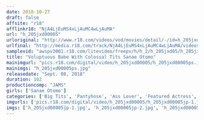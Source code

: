 ```yaml
---
date: 2018-10-27
draft: false
affsite: "r18"
afflinkr18: "NjA4LjEuMS4xLjAuMC4wLjAuMA"
url: "h_205jxd00005"
urloriginal: "http://www.r18.com/videos/vod/movies/detail/-/id=h_205jxd00005"
urlfinal: "http://media.r18.com/track/NjA4LjEuMS4xLjAuMC4wLjAuMA/videos/vod/movies/detail/-/id=h_205jxd00005"
samplevid: "awspv3001.r18.com/litevideo/freepv/h/h_2/h_205jxd05/h_205jxd05_dmb_s.mp4"
title: "Voluptuous Babe With Colossal Tits Sanae Otomo"
mainimgurl: "pics.r18.com/digital/video/h_205jxd00005/h_205jxd00005ps.jpg"
mainimgs: "h_205jxd00005ps.jpg"
releasedate: "Sept. 08, 2018"
duration: 102
productioncomp: "JAMS"
girls: ['Sanae Otomo']
categories: ['Big Tits', 'Pantyhose', 'Ass Lover', 'Featured Actress', 'Handjob', 'Bondage']
imgurls: ['pics.r18.com/digital/video/h_205jxd00005/h_205jxd00005jp-1.jpg', 'pics.r18.com/digital/video/h_205jxd00005/h_205jxd00005jp-2.jpg', 'pics.r18.com/digital/video/h_205jxd00005/h_205jxd00005jp-3.jpg', 'pics.r18.com/digital/video/h_205jxd00005/h_205jxd00005jp-4.jpg', 'pics.r18.com/digital/video/h_205jxd00005/h_205jxd00005jp-5.jpg', 'pics.r18.com/digital/video/h_205jxd00005/h_205jxd00005jp-6.jpg', 'pics.r18.com/digital/video/h_205jxd00005/h_205jxd00005jp-7.jpg', 'pics.r18.com/digital/video/h_205jxd00005/h_205jxd00005jp-8.jpg', 'pics.r18.com/digital/video/h_205jxd00005/h_205jxd00005jp-9.jpg', 'pics.r18.com/digital/video/h_205jxd00005/h_205jxd00005jp-10.jpg', 'pics.r18.com/digital/video/h_205jxd00005/h_205jxd00005jp-11.jpg', 'pics.r18.com/digital/video/h_205jxd00005/h_205jxd00005jp-12.jpg', 'pics.r18.com/digital/video/h_205jxd00005/h_205jxd00005jp-13.jpg', 'pics.r18.com/digital/video/h_205jxd00005/h_205jxd00005jp-14.jpg', 'pics.r18.com/digital/video/h_205jxd00005/h_205jxd00005jp-15.jpg', 'pics.r18.com/digital/video/h_205jxd00005/h_205jxd00005jp-16.jpg', 'pics.r18.com/digital/video/h_205jxd00005/h_205jxd00005jp-17.jpg', 'pics.r18.com/digital/video/h_205jxd00005/h_205jxd00005jp-18.jpg', 'pics.r18.com/digital/video/h_205jxd00005/h_205jxd00005jp-19.jpg', 'pics.r18.com/digital/video/h_205jxd00005/h_205jxd00005jp-20.jpg', 'pics.r18.com/digital/video/h_205jxd00005/h_205jxd00005jp-21.jpg', 'pics.r18.com/digital/video/h_205jxd00005/h_205jxd00005jp-22.jpg', 'pics.r18.com/digital/video/h_205jxd00005/h_205jxd00005jp-23.jpg', 'pics.r18.com/digital/video/h_205jxd00005/h_205jxd00005jp-24.jpg', 'pics.r18.com/digital/video/h_205jxd00005/h_205jxd00005jp-25.jpg', 'pics.r18.com/digital/video/h_205jxd00005/h_205jxd00005jp-26.jpg', 'pics.r18.com/digital/video/h_205jxd00005/h_205jxd00005jp-27.jpg', 'pics.r18.com/digital/video/h_205jxd00005/h_205jxd00005jp-28.jpg', 'pics.r18.com/digital/video/h_205jxd00005/h_205jxd00005jp-29.jpg', 'pics.r18.com/digital/video/h_205jxd00005/h_205jxd00005jp-30.jpg']
imgs: ['h_205jxd00005jp-1.jpg', 'h_205jxd00005jp-2.jpg', 'h_205jxd00005jp-3.jpg', 'h_205jxd00005jp-4.jpg', 'h_205jxd00005jp-5.jpg', 'h_205jxd00005jp-6.jpg', 'h_205jxd00005jp-7.jpg', 'h_205jxd00005jp-8.jpg', 'h_205jxd00005jp-9.jpg', 'h_205jxd00005jp-10.jpg', 'h_205jxd00005jp-11.jpg', 'h_205jxd00005jp-12.jpg', 'h_205jxd00005jp-13.jpg', 'h_205jxd00005jp-14.jpg', 'h_205jxd00005jp-15.jpg', 'h_205jxd00005jp-16.jpg', 'h_205jxd00005jp-17.jpg', 'h_205jxd00005jp-18.jpg', 'h_205jxd00005jp-19.jpg', 'h_205jxd00005jp-20.jpg', 'h_205jxd00005jp-21.jpg', 'h_205jxd00005jp-22.jpg', 'h_205jxd00005jp-23.jpg', 'h_205jxd00005jp-24.jpg', 'h_205jxd00005jp-25.jpg', 'h_205jxd00005jp-26.jpg', 'h_205jxd00005jp-27.jpg', 'h_205jxd00005jp-28.jpg', 'h_205jxd00005jp-29.jpg', 'h_205jxd00005jp-30.jpg']
---
```

